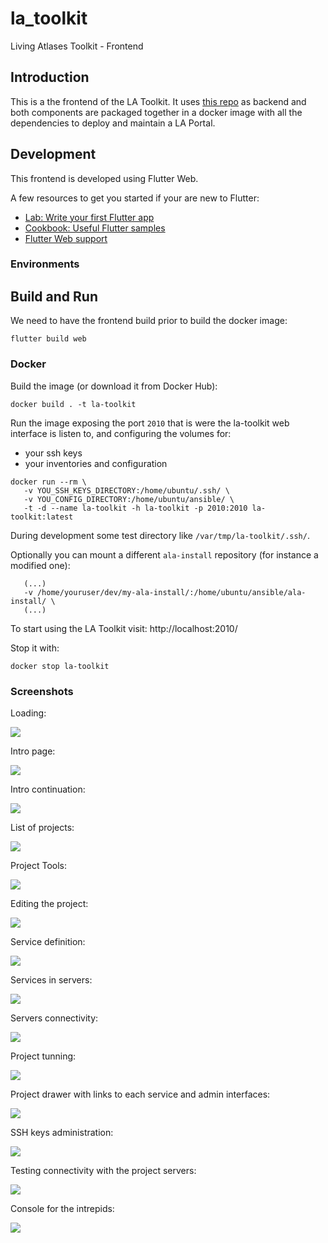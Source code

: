 # la_toolkit

Living Atlases Toolkit - Frontend

## Introduction

This is a the frontend of the LA Toolkit. It uses [this repo](https://github.com/living-atlases/la-toolkit-backend) as backend and both components are packaged together in a docker image with all the dependencies to deploy and maintain a LA Portal.

## Development

This frontend is developed using Flutter Web.

A few resources to get you started if your are new to Flutter:

- [Lab: Write your first Flutter app](https://flutter.dev/docs/get-started/codelab)
- [Cookbook: Useful Flutter samples](https://flutter.dev/docs/cookbook)
- [Flutter Web support](https://flutter.dev/web)

### Environments


## Build and Run

We need to have the frontend build prior to build the docker image:

```
flutter build web
```

### Docker 

Build the image (or download it from Docker Hub):

```
docker build . -t la-toolkit
```

Run the image exposing the port `2010` that is were the la-toolkit web interface is listen to, and configuring the volumes for:

- your ssh keys
- your inventories and configuration


```
docker run --rm \
   -v YOU_SSH_KEYS_DIRECTORY:/home/ubuntu/.ssh/ \
   -v YOU_CONFIG_DIRECTORY:/home/ubuntu/ansible/ \
   -t -d --name la-toolkit -h la-toolkit -p 2010:2010 la-toolkit:latest
```
During development some test directory like `/var/tmp/la-toolkit/.ssh/`.

Optionally you can mount a different `ala-install` repository (for instance a modified one):

```
   (...)
   -v /home/youruser/dev/my-ala-install/:/home/ubuntu/ansible/ala-install/ \
   (...)
```

To start using the LA Toolkit visit:
http://localhost:2010/

Stop it with:
```
docker stop la-toolkit
```

### Screenshots

Loading:

![](https://raw.github.com/living-atlases/la-toolkit/dev/screenshots/s1.png)

Intro page:

![](https://raw.github.com/living-atlases/la-toolkit/dev/screenshots/s2.png)

Intro continuation:

![](https://raw.github.com/living-atlases/la-toolkit/dev/screenshots/s3.png)

List of projects:

![](https://raw.github.com/living-atlases/la-toolkit/dev/screenshots/s4.png)

Project Tools:

![](https://raw.github.com/living-atlases/la-toolkit/dev/screenshots/s5.png)

Editing the project:

![](https://raw.github.com/living-atlases/la-toolkit/dev/screenshots/s6.png)

Service definition:

![](https://raw.github.com/living-atlases/la-toolkit/dev/screenshots/s7.png)

Services in servers:

![](https://raw.github.com/living-atlases/la-toolkit/dev/screenshots/s8.png)

Servers connectivity:

![](https://raw.github.com/living-atlases/la-toolkit/dev/screenshots/s9.png)

Project tunning:

![](https://raw.github.com/living-atlases/la-toolkit/dev/screenshots/s10.png)

Project drawer with links to each service and admin interfaces:

![](https://raw.github.com/living-atlases/la-toolkit/dev/screenshots/s11.png)

SSH keys administration:

![](https://raw.github.com/living-atlases/la-toolkit/dev/screenshots/s12.png)

Testing connectivity with the project servers:

![](https://raw.github.com/living-atlases/la-toolkit/dev/screenshots/s13.png)

Console for the intrepids:

![](https://raw.github.com/living-atlases/la-toolkit/dev/screenshots/s14.png)

